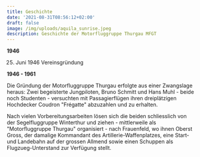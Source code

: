 ```yaml
---
title: Geschichte
date: '2021-08-31T08:56:12+02:00'
draft: false
image: /img/uploads/aquila_sunrise.jpeg
description: Geschichte der Motorfluggruppe Thurgau MFGT
---
```

**1946**

25. Juni 1946 Vereinsgründung

**1946 - 1961**

Die Gründung der Motorfluggruppe Thurgau erfolgte aus einer Zwangslage heraus: Zwei begeisterte Jungpiloten, Bruno Schmitt und Hans Muhl - beide noch Studenten - versuchten mit Passagierflügen ihren dreiplätzigen Hochdecker Coudron "Frégatte" abzuzahlen und zu erhalten.

Nach vielen Vorbereitungsarbeiten lösen sich die beiden schliesslich von der Segelfluggruppe Winterthur und ziehen - mittlerweile als "Motorfluggruppe Thurgau" organisiert - nach Frauenfeld, wo ihnen Oberst Gross, der damalige Kommandant des Artillerie-Waffenplatzes, eine Start- und Landebahn auf der grossen Allmend sowie einen Schuppen als Flugzueg-Unterstand zur Verfügung stellt.
